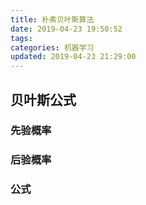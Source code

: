 ```yaml
---
title: 朴素贝叶斯算法
date: 2019-04-23 19:50:52
tags:
categories: 机器学习
updated: 2019-04-23 21:29:00
---
```


## 贝叶斯公式
### 先验概率

### 后验概率

### 公式

